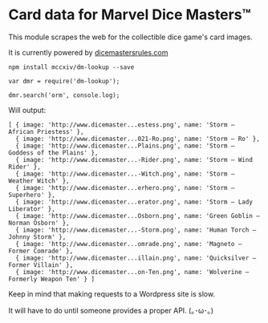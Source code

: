 # Card data for Marvel Dice Masters™

This module scrapes the web for the collectible dice game's card images.

It is currently powered by [dicemastersrules.com](http://www.dicemastersrules.com/)

```
npm install mccxiv/dm-lookup --save
```

```
var dmr = require('dm-lookup');

dmr.search('orm', console.log);
```

Will output:

```
[ { image: 'http://www.dicemaster...estess.png', name: 'Storm – African Priestess' },
  { image: 'http://www.dicemaster...021-Ro.png', name: 'Storm – Ro' },
  { image: 'http://www.dicemaster...Plains.png', name: 'Storm – Goddess of the Plains' },
  { image: 'http://www.dicemaster...-Rider.png', name: 'Storm – Wind Rider' },
  { image: 'http://www.dicemaster...-Witch.png', name: 'Storm – Weather Witch' },
  { image: 'http://www.dicemaster...erhero.png', name: 'Storm – Superhero' },
  { image: 'http://www.dicemaster...erator.png', name: 'Storm – Lady Liberator' },
  { image: 'http://www.dicemaster...Osborn.png', name: 'Green Goblin – Norman Osborn' },
  { image: 'http://www.dicemaster...-Storm.png', name: 'Human Torch – Johnny Storm' },
  { image: 'http://www.dicemaster...omrade.png', name: 'Magneto – Former Comrade' },
  { image: 'http://www.dicemaster...illain.png', name: 'Quicksilver – Former Villain' },
  { image: 'http://www.dicemaster...on-Ten.png', name: 'Wolverine – Formerly Weapon Ten' } ]
```

Keep in mind that making requests to a Wordpress site is slow.

It will have to do until someone provides a proper API. (｡･ω･｡)